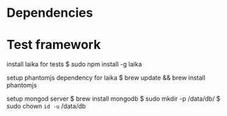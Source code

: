 
Dependencies
====


Test framework
===

install laika for tests
$ sudo npm install -g laika

setup phantomjs dependency for laika
$ brew update && brew install phantomjs

setup mongod server
$ brew install mongodb
$ sudo mkdir -p /data/db/
$ sudo chown `id -u` /data/db